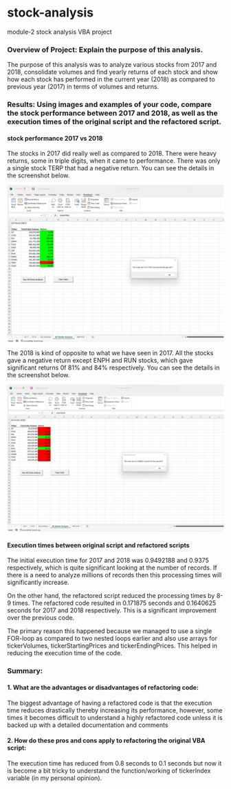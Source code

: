# stock-analysis
module-2 stock analysis VBA project


### Overview of Project: Explain the purpose of this analysis.

The purpose of this analysis was to analyze various stocks from 2017 and 2018, consolidate volumes and find yearly returns of each stock and show how each stock has performed in the current year (2018) as compared to previous year (2017) in terms of volumes and returns. 
### Results: Using images and examples of your code, compare the stock performance between 2017 and 2018, as well as the execution times of the original script and the refactored script.

#### stock performance 2017 vs 2018

The stocks in 2017 did really well as compared to 2018. There were heavy returns, some in triple digits, when it came to performance. There was only a single stock TERP that had a negative return. You can see the details in the screenshot below.  

![ScreenShot](https://github.com/LIPSASHARMA/stock-analysis/blob/9a445f3316d145cd907e4d7c20879756df73bdaa/Resources/VBA_Challenge_2017.png)

The 2018 is kind of opposite to what we have seen in 2017. All the stocks gave a negative return except ENPH and RUN stocks, which gave significant returns 0f 81% and 84% respectively. You can see the details in the screenshot below.

![ScreenShot](https://github.com/LIPSASHARMA/stock-analysis/blob/9a445f3316d145cd907e4d7c20879756df73bdaa/Resources/VBA_Challenge_2018.png)


#### Execution times between original script and refactored scripts

The initial execution time for 2017 and 2018 was 0.9492188 and 0.9375 respectively, which is quite significant looking at the number of records. If there is a need to analyze millions of records then this processing times will significantly increase. 

On the other hand, the refactored script reduced the processing times by 8-9 times. The refactored code resulted in 0.171875 seconds and 0.1640625 seconds for 2017 and 2018 respectively. This is a significant improvement over the previous code. 

The primary reason this happened because we managed to use a single FOR-loop as compared to two nested loops earlier and also use arrays for tickerVolumes, tickerStartingPrices and tickerEndingPrices. This helped in reducing the execution time of the code. 


### Summary: 

#### 1.	What are the advantages or disadvantages of refactoring code: 

The biggest advantage of having a refactored code is that the execution time reduces drastically thereby increasing its performance, however, some times it becomes difficult to understand a highly refactored code unless it is backed up with a detailed documentation and comments

#### 2.	How do these pros and cons apply to refactoring the original VBA script: 

The execution time has reduced from 0.8 seconds to 0.1 seconds but now it is become a bit tricky to understand the function/working of tickerIndex variable (in my personal opinion).


